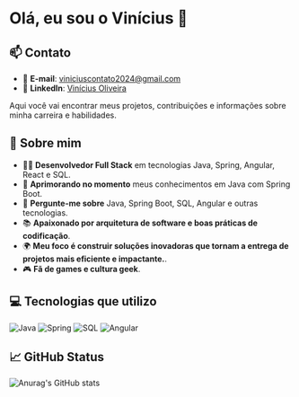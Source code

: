 # Olá, eu sou o Vinícius 👋

## 📫 Contato

- 📧 **E-mail**: [viniciuscontato2024@gmail.com](mailto:viniciuscontato2024@gmail.com)
- 💼 **LinkedIn**: [Vinícius Oliveira](https://www.linkedin.com/in/vinícius-oliveira-ads)

Aqui você vai encontrar meus projetos, contribuições e informações sobre minha carreira e habilidades.

## 🚀 Sobre mim

- 👨‍💻 **Desenvolvedor Full Stack** em tecnologias Java, Spring, Angular, React e SQL.
- 🌱 **Aprimorando no momento** meus conhecimentos em Java com Spring Boot.
- 💬 **Pergunte-me sobre** Java, Spring Boot, SQL, Angular e outras tecnologias.
- 📚 **Apaixonado por arquitetura de software e boas práticas de codificação**.
- 🌍 **Meu foco é construir soluções inovadoras que tornam a entrega de projetos mais eficiente e impactante.**.
- 🎮 **Fã de games e cultura geek**.

## 💻 Tecnologias que utilizo

![Java](https://img.shields.io/badge/Technologies%20I%20use-Java-blue?logo=java)
![Spring](https://img.shields.io/badge/Technologies%20I%20use-Spring-green?logo=spring)
![SQL](https://img.shields.io/badge/Technologies%20I%20use-SQL-orange?logo=postgresql)
![Angular](https://img.shields.io/badge/Technologies%20I%20use-Angular-red?logo=angular)

## 📈 GitHub Status

![Anurag's GitHub stats](https://github-readme-stats.vercel.app/api?username=ViniciusHubb&show_icons=true&hide_title=true&count_private=true&hide=prs&theme=radical)
